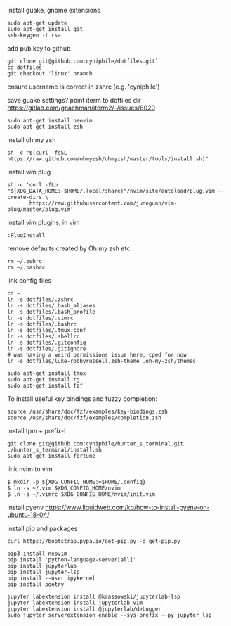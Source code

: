 install guake, gnome extensions


```
sudo apt-get update
sudo apt-get install git
ssh-keygen -t rsa
```

add pub key to github

```
git clone git@github.com:cyniphile/dotfiles.git`
cd dotfiles
git checkout 'linux' branch
```
ensure username is correct in zshrc (e.g. 'cyniphile')

save guake settings?
    point iterm to dotfiles dir
    https://gitlab.com/gnachman/iterm2/-/issues/8029

```
sudo apt-get install neovim
sudo apt-get install zsh
```
install oh my zsh
```
sh -c "$(curl -fsSL https://raw.github.com/ohmyzsh/ohmyzsh/master/tools/install.sh)"
```
install vim plug
```
sh -c 'curl -fLo "${XDG_DATA_HOME:-$HOME/.local/share}"/nvim/site/autoload/plug.vim --create-dirs \
       https://raw.githubusercontent.com/junegunn/vim-plug/master/plug.vim'
```
 
install vim plugins, in vim
```
:PlugInstall
```

remove defaults created by Oh my zsh etc
```
rm ~/.zshrc
rm ~/.bashrc
```

link config files
```
cd ~
ln -s dotfiles/.zshrc
ln -s dotfiles/.bash_aliases
ln -s dotfiles/.bash_profile
ln -s dotfiles/.vimrc
ln -s dotfiles/.bashrc
ln -s dotfiles/.tmux.conf
ln -s dotfiles/.shellrc
ln -s dotfiles/.gitconfig
ln -s dotfiles/.gitignore
# was having a weird permissions issue here, cped for now
ln -s dotfiles/luke-robbyrussell.zsh-theme .oh-my-zsh/themes

sudo apt-get install tmux
sudo apt-get install rg
sudo apt-get install fzf
```

To install useful key bindings and fuzzy completion:
```
source /usr/share/doc/fzf/examples/key-bindings.zsh
source /usr/share/doc/fzf/examples/completion.zsh
```

install tpm + prefix-I
```
git clone git@github.com:cyniphile/hunter_s_terminal.git
./hunter_s_terminal/install.sh
sudo apt-get install fortune
```

link nvim to vim
```
$ mkdir -p ${XDG_CONFIG_HOME:=$HOME/.config}
$ ln -s ~/.vim $XDG_CONFIG_HOME/nvim
$ ln -s ~/.vimrc $XDG_CONFIG_HOME/nvim/init.vim
```

install pyenv
https://www.liquidweb.com/kb/how-to-install-pyenv-on-ubuntu-18-04/

install pip and packages
```
curl https://bootstrap.pypa.io/get-pip.py -o get-pip.py

pip3 install neovim
pip install 'python-language-server[all]'
pip install jupyterlab
pip install jupyter-lsp
pip install --user ipykernel
pip install poetry

jupyter labextension install @krassowski/jupyterlab-lsp   
jupyter labextension install jupyterlab_vim
jupyter labextension install @jupyterlab/debugger
sudo jupyter serverextension enable --sys-prefix --py jupyter_lsp
```
